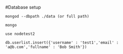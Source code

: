 #Database setup

    mongod --dbpath ./data (or full path)

    mongo

    use nodetest2

    db.userlist.insert({'username' : 'test1','email' : 'a@b.com','fullname' : 'Bob Smith'})

